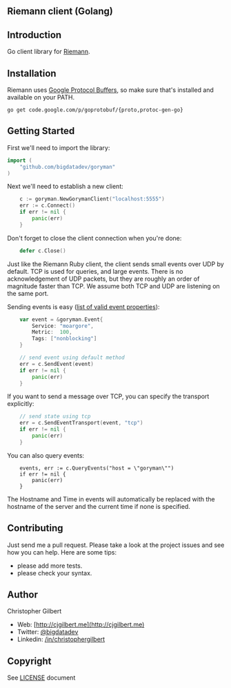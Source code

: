 ## Riemann client (Golang)

## Introduction

Go client library for [Riemann](https://github.com/aphyr/riemann).

## Installation

Riemann uses [Google Protocol Buffers](http://code.google.com/p/protobuf/), so make sure that's installed and available on your PATH.

```
go get code.google.com/p/goprotobuf/{proto,protoc-gen-go}
```

## Getting Started

First we'll need to import the library:

```go
import (
    "github.com/bigdatadev/goryman"
)
```

Next we'll need to establish a new client:

```go
    c := goryman.NewGorymanClient("localhost:5555")
    err := c.Connect()
    if err != nil {
        panic(err)
    }
```

Don't forget to close the client connection when you're done:

```go
    defer c.Close()
```

Just like the Riemann Ruby client, the client sends small events over UDP by default. TCP is used for queries, and large events. There is no acknowledgement of UDP packets, but they are roughly an order of magnitude faster than TCP. We assume both TCP and UDP are listening on the same port.

Sending events is easy ([list of valid event properties](http://aphyr.github.com/riemann/concepts.html)):

```go
    var event = &goryman.Event{
        Service: "moargore",
        Metric:  100,
        Tags: ["nonblocking"]
    }

    // send event using default method
    err = c.SendEvent(event)
    if err != nil {
        panic(err)
    }
```

If you want to send a message over TCP, you can specify the transport explicitly:

```go
    // send state using tcp
    err = c.SendEventTransport(event, "tcp")
    if err != nil {
        panic(err)
    }
```

You can also query events:

```
    events, err := c.QueryEvents("host = \"goryman\"")
    if err != nil {
        panic(err)
    }
```

The Hostname and Time in events will automatically be replaced with the hostname of the server and the current time if none is specified.

## Contributing

Just send me a pull request. Please take a look at the project issues and see how you can help. Here are some tips:
- please add more tests.
- please check your syntax.

## Author

Christopher Gilbert

* Web: [http://cjgilbert.me](http://cjgilbert.me)
* Twitter: [@bigdatadev](https://twitter.com/bigdatadev)
* Linkedin: [/in/christophergilbert](https://www.linkedin.com/in/christophergilbert)

## Copyright

See [LICENSE](LICENSE) document